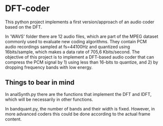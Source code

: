 # DFT-coder
This python project implements a first version/approach of an audio coder based on the DFT. 

In 'WAVS' folder there are 12 audio files, which are part of the MPEG dataset commonly used to evaluate new coding algorithms. They contain PCM audio recordings sampled at fs=44100Hz and quantized using 16bits/sample, which makes a data rate of 705,6 Kbits/second. The objective of this project is to implement a DFT-based audio coder that can compress the PCM signal by 1) using less than 16-bits to quantize, and 2) by dropping frequency bands with low energy.

## Things to bear in mind

In analSynth.py there are the functions that implement the DFT and IDFT, which will be necessarily in other functions.

In bandquant.py, the number of bands and their width is fixed. However, in more advanced coders this could be done according to the actual frame content.



